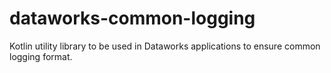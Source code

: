 # dataworks-common-logging
Kotlin utility library to be used in Dataworks applications to ensure common logging format.
